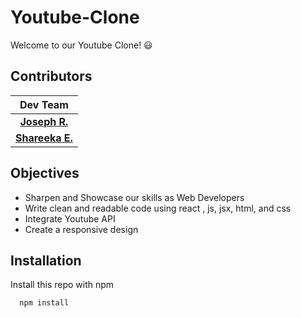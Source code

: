 # Youtube-Clone

Welcome to our Youtube Clone! 😃

## Contributors

| Dev Team | 
| :--------------: 
| [**Joseph R.**](https://github.com/jRodriguezIV)|
| [**Shareeka E.**](https://github.com/shaketastic)| 


## Objectives

- Sharpen and Showcase our skills as Web Developers
- Write clean and readable code using react , js, jsx, html, and css
- Integrate Youtube API
- Create a responsive design



## Installation

Install this repo with npm

```bash
  npm install 
```



